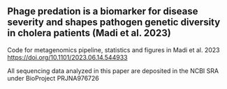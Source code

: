 ## Phage predation is a biomarker for disease severity and shapes pathogen genetic diversity in cholera patients (Madi et al. 2023)

Code for metagenomics pipeline, statistics and figures in Madi et al. 2023
 https://doi.org/10.1101/2023.06.14.544933

All sequencing data analyzed in this paper are deposited in the NCBI SRA under BioProject PRJNA976726 


